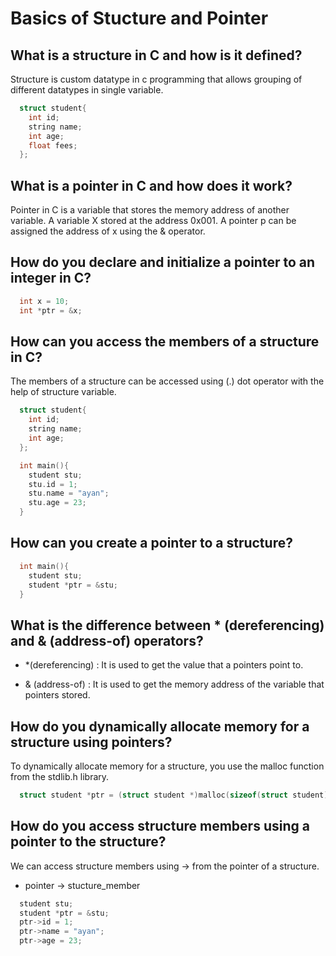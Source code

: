 
# Basics of Stucture and Pointer



## What is a structure in C and how is it defined?

Structure is custom datatype in c programming that allows grouping of different datatypes in single variable.

```cpp
  struct student{
    int id;
    string name;
    int age;
    float fees;
  };
```
## What is a pointer in C and how does it work?
Pointer in C is a variable that stores the memory address of another variable. 
A variable X stored at the address 0x001. A pointer p can be assigned the address of x using the & operator.


## How do you declare and initialize a pointer to an integer in C?

```cpp
  int x = 10;
  int *ptr = &x; 
```

## How can you access the members of a structure in C?
The members of a structure can be accessed using (.) dot operator with the help of structure variable.

```cpp
  struct student{
    int id;
    string name;
    int age;
  };

  int main(){
    student stu;
    stu.id = 1;
    stu.name = "ayan";
    stu.age = 23;
  }
```
## How can you create a pointer to a structure?
```cpp
  int main(){
    student stu;
    student *ptr = &stu;
  }
```

## What is the difference between * (dereferencing) and & (address-of) operators?
*  *(dereferencing) : It is used to get the value that a pointers point to.

*  & (address-of) : It is used to get the memory address of the variable that pointers stored.

## How do you dynamically allocate memory for a structure using pointers?
To dynamically allocate memory for a structure, you use the malloc function from the stdlib.h library.

```cpp
  struct student *ptr = (struct student *)malloc(sizeof(struct student));
```

## How do you access structure members using a pointer to the structure?
We can access structure members using -> from the pointer of a structure.

* pointer -> stucture_member

```cpp
  student stu;
  student *ptr = &stu;
  ptr->id = 1;
  ptr->name = "ayan";
  ptr->age = 23;
```
